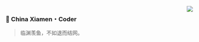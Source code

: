<img align="right" src="https://github-readme-stats.vercel.app/api?username=suyar&show_icons=true&icon_color=805AD5&text_color=718096&bg_color=ffffff&hide_title=true" />

### :frog: China Xiamen・Coder

> 临渊羡鱼，不如退而结网。
